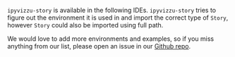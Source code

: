 `ipyvizzu-story` is available in the following IDEs. `ipyvizzu-story` tries to
figure out the environment it is used in and import the correct type of `Story`,
however `Story` could also be imported using full path.

We would love to add more environments and examples, so if you miss anything
from our list, please open an issue in our
[Github repo](https://github.com/vizzuhq/ipyvizzu-story).
